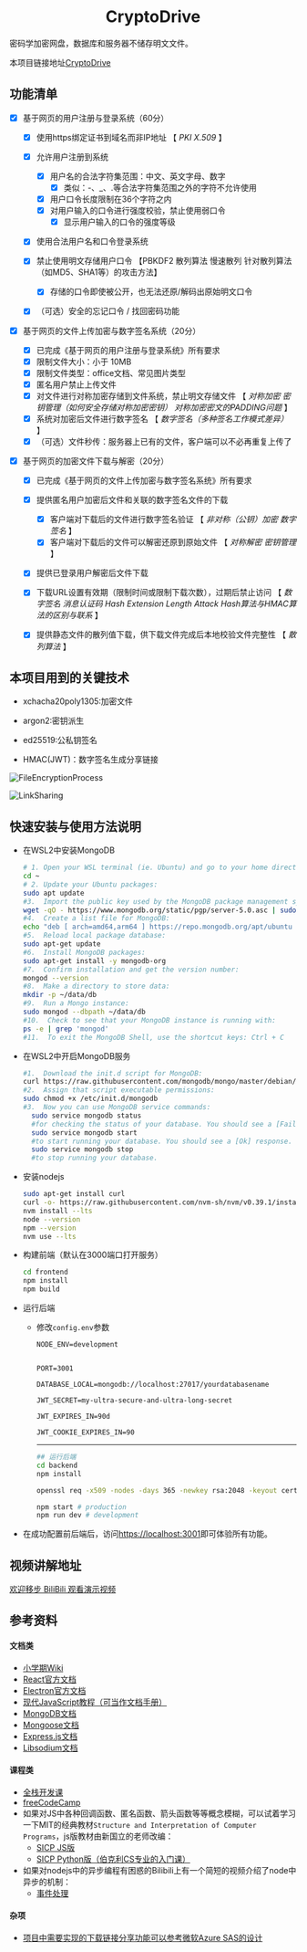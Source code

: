 <h1 align="center">
    CryptoDrive
</h1>
密码学加密网盘，数据库和服务器不储存明文文件。

本项目链接地址[CryptoDrive](https://github.com/BloodyOrangeMan/CryptoDrive)


## 功能清单

- [x] 基于网页的用户注册与登录系统（60分）

  - [x] 使用https绑定证书到域名而非IP地址 【 *PKI* *X.509* 】

  - [x] 允许用户注册到系统

    - [x] 用户名的合法字符集范围：中文、英文字母、数字
      - [x] 类似：-、_、.等合法字符集范围之外的字符不允许使用
    - [x] 用户口令长度限制在36个字符之内
    - [x] 对用户输入的口令进行强度校验，禁止使用弱口令
      - [x] 显示用户输入的口令的强度等级

  - [x] 使用合法用户名和口令登录系统

  - [x] 禁止使用明文存储用户口令 【PBKDF2 散列算法 慢速散列 针对散列算法（如MD5、SHA1等）的攻击方法】

    - [x] 存储的口令即使被公开，也无法还原/解码出原始明文口令

  - [x] （可选）安全的忘记口令 / 找回密码功能

- [x] 基于网页的文件上传加密与数字签名系统（20分）

  - [x] 已完成《基于网页的用户注册与登录系统》所有要求
  - [x] 限制文件大小：小于 10MB
  - [x] 限制文件类型：office文档、常见图片类型
  - [x] 匿名用户禁止上传文件
  - [x] 对文件进行对称加密存储到文件系统，禁止明文存储文件 【 *对称加密* *密钥管理（如何安全存储对称加密密钥）* *对称加密密文的PADDING问题* 】
  - [x] 系统对加密后文件进行数字签名 【 *数字签名（多种签名工作模式差异）* 】
  - [x] （可选）文件秒传：服务器上已有的文件，客户端可以不必再重复上传了

- [x] 基于网页的加密文件下载与解密（20分）

  - [x] 已完成《基于网页的文件上传加密与数字签名系统》所有要求
  - [x] 提供匿名用户加密后文件和关联的数字签名文件的下载
    - [x] 客户端对下载后的文件进行数字签名验证 【 *非对称（公钥）加密* *数字签名* 】
    - [x] 客户端对下载后的文件可以解密还原到原始文件 【 *对称解密* *密钥管理* 】
  - [x] 提供已登录用户解密后文件下载
  - [x] 下载URL设置有效期（限制时间或限制下载次数），过期后禁止访问 【 *数字签名* *消息认证码* *Hash Extension Length Attack* *Hash算法与HMAC算法的区别与联系* 】
  - [x] 提供静态文件的散列值下载，供下载文件完成后本地校验文件完整性 【 *散列算法* 】


## 本项目用到的关键技术
- xchacha20poly1305:加密文件

- argon2:密钥派生

- ed25519:公私钥签名

- HMAC(JWT)：数字签名生成分享链接


![FileEncryptionProcess](img/FileEncryptionProcess.png)

![LinkSharing](img/LinkSharing.png)

## 快速安装与使用方法说明

- 在WSL2中安装MongoDB

  ```bash
  # 1. Open your WSL terminal (ie. Ubuntu) and go to your home directory: 
  cd ~
  # 2. Update your Ubuntu packages: 
  sudo apt update
  #3.  Import the public key used by the MongoDB package management system: 
  wget -qO - https://www.mongodb.org/static/pgp/server-5.0.asc | sudo apt-key add -
  #4.  Create a list file for MongoDB: 
  echo "deb [ arch=amd64,arm64 ] https://repo.mongodb.org/apt/ubuntu focal/mongodb-org/5.0 multiverse" | sudo tee /etc/apt/sources.list.d/mongodb-org-5.0.list
  #5.  Reload local package database: 
  sudo apt-get update
  #6.  Install MongoDB packages: 
  sudo apt-get install -y mongodb-org
  #7.  Confirm installation and get the version number: 
  mongod --version
  #8.  Make a directory to store data: 
  mkdir -p ~/data/db
  #9.  Run a Mongo instance: 
  sudo mongod --dbpath ~/data/db
  #10.  Check to see that your MongoDB instance is running with: 
  ps -e | grep 'mongod'
  #11.  To exit the MongoDB Shell, use the shortcut keys: Ctrl + C
  ```

  

- 在WSL2中开启MongoDB服务

  ```bash
  #1.  Download the init.d script for MongoDB: 
  curl https://raw.githubusercontent.com/mongodb/mongo/master/debian/init.d | sudo tee /etc/init.d/mongodb >/dev/null
  #2.  Assign that script executable permissions: 
  sudo chmod +x /etc/init.d/mongodb
  #3.  Now you can use MongoDB service commands:
    sudo service mongodb status 
    #for checking the status of your database. You should see a [Fail] response if no database is running.
    sudo service mongodb start 
    #to start running your database. You should see a [Ok] response.
    sudo service mongodb stop 
    #to stop running your database.
  ```

  

- 安装nodejs

  ```bash
  sudo apt-get install curl
  curl -o- https://raw.githubusercontent.com/nvm-sh/nvm/v0.39.1/install.sh | bash
  nvm install --lts
  node --version
  npm --version
  nvm use --lts
  ```

  

- 构建前端（默认在3000端口打开服务）

  ```bash
  cd frontend
  npm install 
  npm build
  ```

  

- 运行后端

  - 修改`config.env`参数

    ```
    NODE_ENV=development
    
    
    PORT=3001
    
    DATABASE_LOCAL=mongodb://localhost:27017/yourdatabasename
    
    JWT_SECRET=my-ultra-secure-and-ultra-long-secret
    
    JWT_EXPIRES_IN=90d
    
    JWT_COOKIE_EXPIRES_IN=90
    ```

    ---
    ```bash
    ## 运行后端
    cd backend
    npm install
    
    openssl req -x509 -nodes -days 365 -newkey rsa:2048 -keyout cert.key -out cert.crt -config req.cnf -sha256
    
    npm start # production
    npm run dev # development
    ```

- 在成功配置前后端后，访问[https://localhost:3001](https://localhost:3001)即可体验所有功能。



## 视频讲解地址

[欢迎移步 BiliBili 观看演示视频](https://www.bilibili.com/video/BV1Jd4y1P7zf/?vd_source=6c64152f2266322a5f6e0772a0075314)


## 参考资料

#### 文档类
- [小学期Wiki](https://c4pr1c3.github.io/cuc-wiki/ac/2022/index.html)
- [React官方文档](https://zh-hans.reactjs.org/docs/getting-started.html)
- [Electron官方文档](https://www.electronjs.org/zh/docs/latest)
- [现代JavaScript教程（可当作文档手册）](https://zh.javascript.info/)
- [MongoDB文档](https://www.mongodb.com/docs/)
- [Mongoose文档](https://mongoosejs.com/docs/api.html)
- [Express.js文档](https://expressjs.com/en/api.html)
- [Libsodium文档](https://doc.libsodium.org/)

#### 课程类
- [全栈开发课](https://fullstackopen.com/zh/)
- [freeCodeCamp](https://chinese.freecodecamp.org/learn)
- 如果对JS中各种回调函数、匿名函数、箭头函数等等概念模糊，可以试着学习一下MIT的经典教材`Structure and Interpretation of Computer Programs`，js版教材由新国立的老师改编：
  - [SICP JS版](https://sourceacademy.org/sicpjs/index)
  - [SICP Python版（伯克利CS专业的入门课）](https://www.bilibili.com/video/BV16W411W76H)
- 如果对nodejs中的异步编程有困惑的Bilibili上有一个简短的视频介绍了node中异步的机制：
  - [事件处理](https://www.bilibili.com/video/BV13A4y1Q7N5)

#### 杂项
- [项目中需要实现的下载链接分享功能可以参考微软Azure SAS的设计](https://docs.microsoft.com/zh-cn/azure/storage/common/storage-sas-overview)

